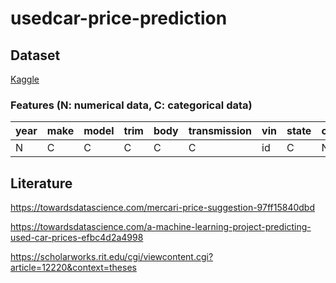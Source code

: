 # usedcar-price-prediction


## Dataset

[Kaggle](https://www.kaggle.com/datasets/tunguz/used-car-auction-prices)

### Features (N: numerical data, C: categorical data)

| year 	| make 	| model | trim 	| body 	| transmission 	| vin 	| state | condition 	| odometer	| color | interior 	| seller	| mmr	| sellingprice	| saledate	|
| -----	|------	|-------|-------|------	|--------------	|------	|-------|--------------	|---------------|-------|---------------|---------------|-------|---------------|---------------|
| N 	| C 	| C 	| C 	| C 	| C 		|id	| C 	| N 		| N		| C	| C		| C		| N	| N		| datetime	|


## Literature

https://towardsdatascience.com/mercari-price-suggestion-97ff15840dbd

https://towardsdatascience.com/a-machine-learning-project-predicting-used-car-prices-efbc4d2a4998

https://scholarworks.rit.edu/cgi/viewcontent.cgi?article=12220&context=theses

